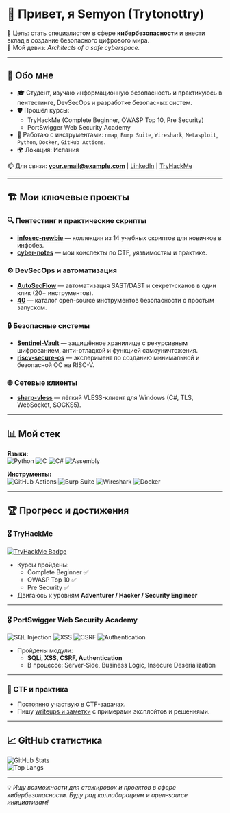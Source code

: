 # 👋 Привет, я Semyon (Trytonottry)

🎯 Цель: стать специалистом в сфере **кибербезопасности** и внести вклад в создание безопасного цифрового мира.  
🔐 Мой девиз: *Architects of a safe cyberspace.*  

---

## 🚀 Обо мне
- 🎓 Студент, изучаю информационную безопасность и практикуюсь в пентестинге, DevSecOps и разработке безопасных систем.
- 🛡️ Прошёл курсы:
  - TryHackMe (Complete Beginner, OWASP Top 10, Pre Security)  
  - PortSwigger Web Security Academy  
- 🧰 Работаю с инструментами: `nmap`, `Burp Suite`, `Wireshark`, `Metasploit`, `Python`, `Docker`, `GitHub Actions`.
- 🌍 Локация: Испания  

📫 Для связи: **your.email@example.com** | [LinkedIn](#) | [TryHackMe](https://tryhackme.com/p/Trytonottry)  

---

## 🏗️ Мои ключевые проекты

### 🔍 Пентестинг и практические скрипты
- [**infosec-newbie**](https://github.com/Trytonottry/infosec-newbie) — коллекция из 14 учебных скриптов для новичков в инфобез.  
- [**cyber-notes**](https://github.com/Trytonottry/cyber-notes) — мои конспекты по CTF, уязвимостям и практике.

### ⚙️ DevSecOps и автоматизация
- [**AutoSecFlow**](https://github.com/Trytonottry/AutoSecFlow) — автоматизация SAST/DAST и секрет-сканов в один клик (20+ инструментов).  
- [**40**](https://github.com/Trytonottry/40) — каталог open-source инструментов безопасности с простым запуском.

### 🔒 Безопасные системы
- [**Sentinel-Vault**](https://github.com/Trytonottry/Sentinel-Vault) — защищённое хранилище с рекурсивным шифрованием, анти-отладкой и функцией самоуничтожения.  
- [**riscv-secure-os**](https://github.com/Trytonottry/riscv-secure-os) — эксперимент по созданию минимальной и безопасной ОС на RISC-V.

### 🌐 Сетевые клиенты
- [**sharp-vless**](https://github.com/Trytonottry/sharp-vless) — лёгкий VLESS-клиент для Windows (C#, TLS, WebSocket, SOCKS5).  

---

## 📊 Мой стек
**Языки:**  
![Python](https://img.shields.io/badge/Python-3776AB?style=for-the-badge&logo=python&logoColor=white)
![C](https://img.shields.io/badge/C-A8B9CC?style=for-the-badge&logo=c&logoColor=black)
![C#](https://img.shields.io/badge/C%23-239120?style=for-the-badge&logo=c-sharp&logoColor=white)
![Assembly](https://img.shields.io/badge/Assembly-6E4C13?style=for-the-badge&logo=asm&logoColor=white)

**Инструменты:**  
![GitHub Actions](https://img.shields.io/badge/GitHub%20Actions-2088FF?style=for-the-badge&logo=github-actions&logoColor=white)
![Burp Suite](https://img.shields.io/badge/Burp%20Suite-FF6633?style=for-the-badge&logo=burp-suite&logoColor=white)
![Wireshark](https://img.shields.io/badge/Wireshark-1679A7?style=for-the-badge&logo=wireshark&logoColor=white)
![Docker](https://img.shields.io/badge/Docker-2496ED?style=for-the-badge&logo=docker&logoColor=white)

---

## 🏆 Прогресс и достижения

### 🎖️ TryHackMe
[![TryHackMe Badge](https://tryhackme-badges.s3.amazonaws.com/Trytonottry.png)](https://tryhackme.com/p/Trytonottry)  
- Курсы пройдены:  
  - Complete Beginner ✅  
  - OWASP Top 10 ✅  
  - Pre Security ✅  
- Двигаюсь к уровням **Adventurer / Hacker / Security Engineer**

---

### 🎖️ PortSwigger Web Security Academy
![SQL Injection](https://img.shields.io/badge/SQL%20Injection-3C873A?style=for-the-badge&logo=owasp&logoColor=white)
![XSS](https://img.shields.io/badge/Cross%20Site%20Scripting-FF0000?style=for-the-badge&logo=owasp&logoColor=white)
![CSRF](https://img.shields.io/badge/CSRF-7952B3?style=for-the-badge&logo=owasp&logoColor=white)
![Authentication](https://img.shields.io/badge/Auth%20Vulns-4285F4?style=for-the-badge&logo=owasp&logoColor=white)  

- Пройдены модули:
  - **SQLi, XSS, CSRF, Authentication**  
  - В процессе: Server-Side, Business Logic, Insecure Deserialization  

---

### 📝 CTF и практика
- Постоянно участвую в CTF-задачах.  
- Пишу [writeups и заметки](https://github.com/Trytonottry/cyber-notes) с примерами эксплойтов и решениями.  

---

## 📈 GitHub статистика
![GitHub Stats](https://github-readme-stats.vercel.app/api?username=Trytonottry&show_icons=true&theme=tokyonight)  
![Top Langs](https://github-readme-stats.vercel.app/api/top-langs/?username=Trytonottry&layout=compact&theme=tokyonight)

---

💡 *Ищу возможности для стажировок и проектов в сфере кибербезопасности. Буду рад коллаборациям и open-source инициативам!*

